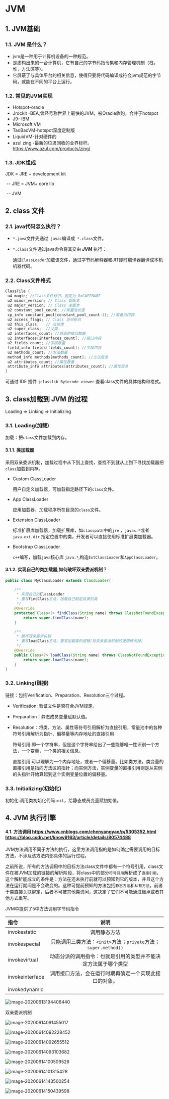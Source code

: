 # JVM

## 1. JVM基础

### 1.1.  JVM 是什么？

- jvm是一种用于计算机设备的一种规范。
- 是虚构出来的一台计算机，它有自己的字节码指令集和内存管理机制（栈，堆，方法区等）。
- 它屏蔽了与具体平台的相关信息，使得只要将代码编译成符合jvm规范的字节码，就能在不同的平台上运行。

### 1.2. 常见的JVM实现

- Hotspot-oracle
- Jrockit -BEA,曾经号称世界上最快的JVM，被Oracle收购，合并于hotspot
- J9- IBM
- Microsoft VM
- TaoBaoVM-hotspot深度定制版
- LiquidVM-针对硬件的
- azul zing -最新的垃圾回收的业界标杆。https://www.azul.com/products/zing/

### 1.3. JDK组成

 JDK = JRE + development kit

​	-- JRE = JVM+ core lib

​		-- JVM



## 2.  class 文件

### 2.1. java代码怎么执行？

- `*.java`文件先通过` javac`编译成` *.class`文件。

- `*.class`文件通过java命令将其交由 ***JVM*** 执行：

  通过`ClassLoader`加载该文件，通过字节码解释器和JIT即时编译器翻译成本机机器代码。

### 2.2. Class文件格式

```java
ClassFile {
 u4 magic; //Class文件标识，固定为 0xCAFEBABE
 u2 minor_version; // Class 副版本
 u2 major_version; // Class 主版本
 u2 constant_pool_count; //常量池长度
 cp_info constant_pool[constant_pool_count-1]; //常量池内容
 u2 access_flags; // Class 访问标识
 u2 this_class;   // 当前类
 u2 super_class;  //父类
 u2 interfaces_count; //继承的接口数量
 u2 interfaces[interfaces_count]; //接口内容
 u2 fields_count; //字段数量
 field_info fields[fields_count]; //字段内容
 u2 methods_count; //方法数量
 method_info methods[methods_count]; //方法信息
 u2 attributes_count; //属性数量
 attribute_info attributes[attributes_count]; //属性信息
}

```

可通过 IDE 插件 `jclasslib Bytecode viewer` 查看class文件的具体结构和格式。



## 3. class加载到 JVM 的过程

Loading => Linking => Initializing

### 3.1. Loading(加载)

加载：把`class`文件加载到内存。

#### 3.1.1. 类加载器

采用双亲委派机制，加载过程中从下到上查找，查找不到就从上到下寻找加载器把`class`加载到内存。

- Custom ClassLoader

  用户自定义加载器，可加载指定路径下的`class`文件。

- App ClassLoader

  应用加载器，加载程序所在目录的`class`文件。

- Extension  ClassLoader

  标准扩展库加载器，加载扩展库，如`classpath`中的`jre` ，`javax.*`或者
  `java.ext.dir` 指定位置中的类，开发者可以直接使用标准扩展类加载器。

- Bootstrap  ClassLoader

  `c++`编写，加载`java`核心库 `java.*`,构造`ExtClassLoader`和`AppClassLoader`。

#### 3.1.2. 实现自己的类加载器,如何破坏双亲委派机制？

```java
public class MyClassLoader extends ClassLoader{

    /**
     * 实现自己的ClassLoader
     * 重写findClass方法，加载自己制定目录的类
     */
    @Override
    protected Class<?> findClass(String name) throws ClassNotFoundException {
        return super.findClass(name);
    }

    /**
     * 破坏双亲委派机制
     * 重写loadClass方法，重写加载类的逻辑(将双亲委派机制的逻辑修改掉)
     */
    @Override
    public Class<?> loadClass(String name) throws ClassNotFoundException {
        return super.loadClass(name);
    }
}
```



### 3.2. Linking(链接)

链接：包括Verification、Preparation、Resolution三个过程。

- Verification: 验证文件是否符合JVM规定。

- Preparation：静态成员变量赋默认值。

- Resolution：将类、方法、属性等符号引用解析为直接引用，常量池中的各种符号引用解析为指针、偏移量等内存地址的直接引用

  符号引用:即一个字符串，但是这个字符串给出了一些能够唯一性识别一个方法，一个变量，一个类的相关信息。

  直接引用:可以理解为一个内存地址，或者一个偏移量。比如类方法，类变量的直接引用是指向方法区的指针；而实例方法，实例变量的直接引用则是从实例的头指针开始算起到这个实例变量位置的偏移量。

### 3.3. Initializing(初始化)

初始化:调用类初始化代码`init`，给静态成员变量赋初始值。

## 4. JVM 执行引擎

#### 4.1. 方法调用 https://www.cnblogs.com/chenyangyao/p/5305352.html https://blog.csdn.net/know9163/article/details/80574488

JVM方法调用不同于方法的执行，这里方法调用指的是如何确定需要调用的目标方法，不涉及该方法内部具体的运行过程。

之前所说，所有的方法调用中的目标方法class文件中都有一个符号引用，class文件在被JVM加载的链接的解析阶段，将class中的部分`符号引用`解析成了`直接引用`，这个解析能成立的条件是：方法在还未执行前就可以预知到它的版本，并且这个方法在运行期间是不会改变的。这种可提前预知的方法包括`静态方法`和`私有方法`。前者于类直接关联绑定，后者不可被其他类访问，这决定了它们不可能通过继承或者其他方式重写。

JVM中提供了5中方法调用字节码指令

| 指令            |                             说明                             |
| :-------------- | :----------------------------------------------------------: |
| invokestatic    |                         调用静态方法                         |
| invokespecial   | 只能调用三类方法：`<init>`方法；`private`方法；`super.method()` |
| invokevirtual   | 动态分派的调用指令：也就是引用的类型并不能决定方法属于哪个类型 |
| invokeinterface |    调用接口方法，会在运行时期再确定一个实现此接口的对象。    |
| invokedynamic   |                                                              |





![image-20200613194406440](C:\Users\LPSHARE\AppData\Roaming\Typora\typora-user-images\image-20200613194406440.png)

双亲委派机制

![image-20200614091455017](C:\Users\LPSHARE\AppData\Roaming\Typora\typora-user-images\image-20200614091455017.png)

![image-20200614092228452](C:\Users\LPSHARE\AppData\Roaming\Typora\typora-user-images\image-20200614092228452.png)

![image-20200614092655512](C:\Users\LPSHARE\AppData\Roaming\Typora\typora-user-images\image-20200614092655512.png)

![image-20200614093103682](C:\Users\LPSHARE\AppData\Roaming\Typora\typora-user-images\image-20200614093103682.png)

![image-20200614100509526](C:\Users\LPSHARE\AppData\Roaming\Typora\typora-user-images\image-20200614100509526.png)

![image-20200614101315428](C:\Users\LPSHARE\AppData\Roaming\Typora\typora-user-images\image-20200614101315428.png)





![image-20200614143500254](C:\Users\LPSHARE\AppData\Roaming\Typora\typora-user-images\image-20200614143500254.png)

![image-20200614150439598](C:\Users\LPSHARE\AppData\Roaming\Typora\typora-user-images\image-20200614150439598.png)